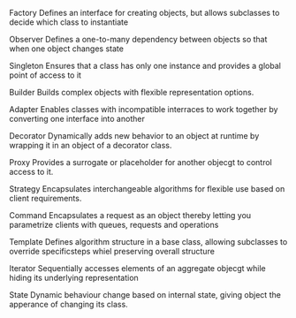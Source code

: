 Factory
 Defines an interface for creating objects, but allows subclasses to decide which class to instantiate

Observer
    Defines a one-to-many dependency between objects so that when one object changes state

Singleton
    Ensures that a class has only one instance and provides a global point of access to it

Builder
    Builds complex objects with flexible representation options.

Adapter
    Enables classes with incompatible interraces to work together by converting one interface into another

Decorator
    Dynamically adds new behavior to an object at runtime by wrapping it in an object of a decorator class.

Proxy
    Provides a surrogate or placeholder for another objecgt to control access to it.

Strategy
    Encapsulates interchangeable algorithms for flexible use based on client requirements.

Command
    Encapsulates a request as an object thereby letting you parametrize clients with queues, requests and operations

Template
    Defines algorithm structure in a base class, allowing subclasses to override specificsteps whiel preserving overall structure

Iterator
    Sequentially accesses elements of an aggregate objecgt while hiding its underlying representation

State
    Dynamic behaviour change based on internal state, giving object the apperance of changing its class.